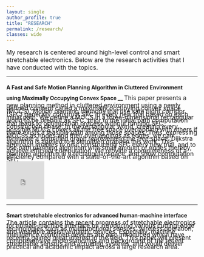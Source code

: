 ```yaml
---
layout: single
author_profile: true
title: "RESEARCH"
permalink: /research/
classes: wide
---
```

<span style="font-size: medium;">
My research is centered around high-level control and smart stretchable electronics. Below are the research activities that I have conducted with the topics. 
</span>

<hr class="one">
<span style="font-weight: bold;line-height: 2.0em; ">
 A Fast and Safe Motion Planning Algorithm in Cluttered Environment using Maximally Occupying Convex Space __
</span>

<span style="font-size: medium;line-height: 0.5em;">
This paper presents a new planning method in cluttered environment using a newly defined concept called a maximally occupying convex space (MOCS). Motion planning methods that use safe flight corridor (SFC) generally construct SFC in every new trial based on each initial path. We define a MOCS in a three-dimensional rectangular world to be prebuilt as SFC, prior to the initial path computation that leads to optimization process without running SFC construction phase. In the rectangular world, creating every possible MOCS covers all the free space overlapping with others if there exists a feasible path among those spaces. Thus, expressing MOCSs as nodes and their overlappings as edges, we can formulate a simplified graph representing the free space. Dijkstra algorithm is applied to a simplified graph in this work. This approach enables to omit constructing SFC every new trial, and to use path planning algorithm with small amount of nodes thereby, achieve efficient computation. We provide a completeness of a planning algorithm in a rectangular space, and show computation efficiency compared with a state-of-the-art algorithm based on SFC. <br>
</span>

 <iframe src="https://www.youtube.com/embed/USFbCB9flEY" allowfullscreen frameborder="0" width="100" height="100"></iframe>
 
<hr class="one">
<span style="font-weight: bold;line-height: 2.0em; ">
Smart stretchable electronics for advanced human-machine interface
</span>

<span style="font-size: medium;line-height: 0.5em;">
 The article contains the recent progress of stretchable electronics for human-machine interface by introducing various cutting-edge technologies such as multifunctional sensors, wireless operation, and wearable assistive/haptic devices. Especially, machine intelligence combined devices are also introduced which have recently gained great interest in the field. This paper will present comprehensive understandings and background of the recent stretchable sensors and actuating systems, and would deliver practical and academic impact across a large research area. <br>
</span>
